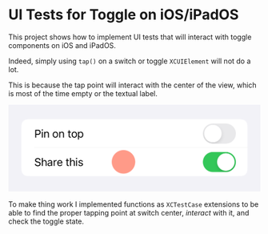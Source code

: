 #  UI Tests for Toggle on iOS/iPadOS

This project shows how to implement UI tests that will interact with toggle components on iOS and iPadOS.

Indeed, simply using `tap()` on a switch or toggle `XCUIElement` will not do a lot.

This is because the tap point will interact with the center of the view, which is most of the time empty or the textual label.

![Taping the center of a toggle does nothing](doc/img/togglesTap@3x.png )

To make thing work I implemented functions as `XCTestCase` extensions to be able to find the proper tapping point at switch center, _interact_ with it, and check the toggle state.
